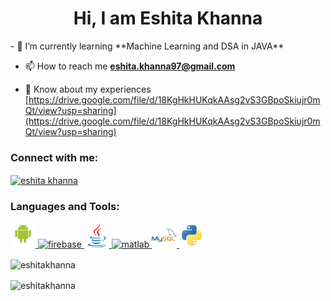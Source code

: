 <h1 align="center">Hi, I am Eshita Khanna</h1>
- 🌱 I’m currently learning **Machine Learning and DSA in JAVA**


- 📫 How to reach me **eshita.khanna97@gmail.com**

- 📄 Know about my experiences [https://drive.google.com/file/d/18KgHkHUKqkAAsg2vS3GBpoSkiujr0mQt/view?usp=sharing](https://drive.google.com/file/d/18KgHkHUKqkAAsg2vS3GBpoSkiujr0mQt/view?usp=sharing)

<h3 align="left">Connect with me:</h3>
<p align="left">
<a href="https://linkedin.com/in/eshita khanna" target="blank"><img align="center" src="https://raw.githubusercontent.com/rahuldkjain/github-profile-readme-generator/master/src/images/icons/Social/linked-in-alt.svg" alt="eshita khanna" height="15" width="15" /></a>
</p>

<h3 align="left">Languages and Tools:</h3>
<p align="left"> <a href="https://developer.android.com" target="_blank" rel="noreferrer"> <img src="https://raw.githubusercontent.com/devicons/devicon/master/icons/android/android-original-wordmark.svg" alt="android" width="40" height="40"/> </a> <a href="https://firebase.google.com/" target="_blank" rel="noreferrer"> <img src="https://www.vectorlogo.zone/logos/firebase/firebase-icon.svg" alt="firebase" width="40" height="40"/> </a> <a href="https://www.java.com" target="_blank" rel="noreferrer"> <img src="https://raw.githubusercontent.com/devicons/devicon/master/icons/java/java-original.svg" alt="java" width="40" height="40"/> </a> <a href="https://www.mathworks.com/" target="_blank" rel="noreferrer"> <img src="https://upload.wikimedia.org/wikipedia/commons/2/21/Matlab_Logo.png" alt="matlab" width="40" height="40"/> </a> <a href="https://www.mysql.com/" target="_blank" rel="noreferrer"> <img src="https://raw.githubusercontent.com/devicons/devicon/master/icons/mysql/mysql-original-wordmark.svg" alt="mysql" width="40" height="40"/> </a> <a href="https://www.python.org" target="_blank" rel="noreferrer"> <img src="https://raw.githubusercontent.com/devicons/devicon/master/icons/python/python-original.svg" alt="python" width="40" height="40"/> </a> </p>

<p><img align="center" src="https://github-readme-stats.vercel.app/api/top-langs?username=eshitakhanna&show_icons=true&locale=en&layout=compact" alt="eshitakhanna" /></p>

<p><img align="center" src="https://github-readme-streak-stats.herokuapp.com/?user=eshitakhanna&" alt="eshitakhanna" /></p>
